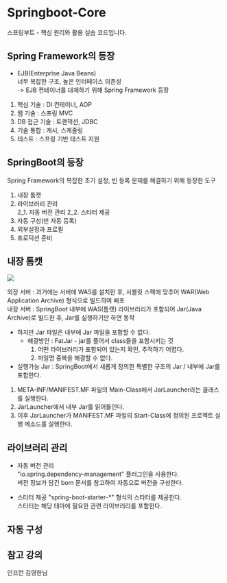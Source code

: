 # Springboot-Core

스프링부트 - 핵심 원리와 활용 실습 코드입니다.  

## Spring Framework의 등장
- EJB(Enterprise Java Beans)  
너무 복잡한 구조, 높은 인터페이스 의존성  
-> EJB 컨테이너를 대체하기 위해 Spring Framework 등장
   
1. 핵심 기술 : DI 컨테이너, AOP
2. 웹 기술 : 스프링 MVC
3. DB 접근 기술 : 트랜잭션, JDBC
4. 기술 통합 : 캐시, 스케줄링
5. 테스트 : 스프링 기반 테스트 지원

## SpringBoot의 등장
Spring Framework의 복잡한 초기 설정, 빈 등록 문제를 해결하기 위해 등장한 도구  

1. 내장 톰캣
2. 라이브러리 관리  
   2_1. 자동 버전 관리 
   2_2. 스타터 제공
3. 자동 구성(빈 자동 등록)
4. 외부설정과 프로필
5. 프로덕션 준비

## 내장 톰캣
<img src="https://github.com/HBNU-SWUNIV/come-capstone23-kjj/assets/94634916/2d82f0c4-9f6a-433f-884e-f5bf8cb6c11a">   

외장 서버 : 과거에는 서버에 WAS를 설치한 후, 서블릿 스펙에 맞추어 WAR(Web Application Archive) 형식으로 빌드하여 배포  
내장 서버 : SpringBoot 내부에 WAS(톰캣) 라이브러리가 포함되어 Jar(Java Archive)로 빌드한 후, Jar를 실행하기만 하면 동작  

- 하지만 Jar 파일은 내부에 Jar 파일을 포함할 수 없다.
  - 해결방안 : FatJar - jar를 풀어서 class들을 포함시키는 것
    1. 어떤 라이브러리가 포함되어 있는지 확인, 추적하기 어렵다.  
    2. 파일명 중복을 해결할 수 없다.
- 실행가능 Jar : SpringBoot에서 새롭게 정의한 특별한 구조의 Jar / 내부에 Jar를 포함한다.
1. META-INF/MANIFEST.MF 파일의 Main-Class에서 JarLauncher라는 클래스를 실행한다.
2. JarLauncher에서 내부 Jar를 읽어들인다.
3. 이후 JarLauncher가 MANIFEST.MF 파일의 Start-Class에 정의된 프로젝트 실행 메소드를 실행한다.

## 라이브러리 관리
- 자동 버전 관리  
"io.spring.dependency-management" 플러그인을 사용한다.  
버전 정보가 담긴 bom 문서를 참고하여 자동으로 버전을 구성한다.

- 스타터 제공
"spring-boot-starter-*" 형식의 스타터를 제공한다.  
스타터는 해당 테마에 필요한 관련 라이브러리를 포함한다.

## 자동 구성

## 참고 강의
인프런 김영한님
